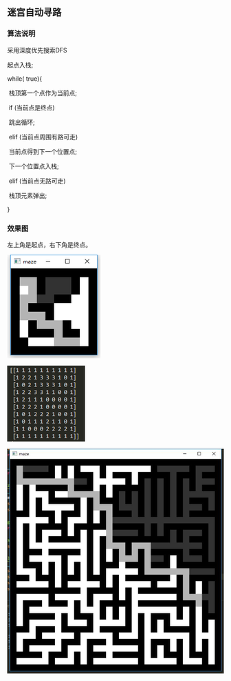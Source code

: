 

## 迷宫自动寻路

### 算法说明

采用深度优先搜索DFS

起点入栈;

while( true){

​	栈顶第一个点作为当前点;

​	if (当前点是终点)

​		跳出循环;

​	elif (当前点周围有路可走)

​		当前点得到下一个位置点;

​		下一个位置点入栈;

​	elif (当前点无路可走)

​		栈顶元素弹出;

}



### 效果图

左上角是起点，右下角是终点。

![1534761974269](img/2.jpg)

![1534762595462](img/3.jpg)

![](img/4.jpg)
